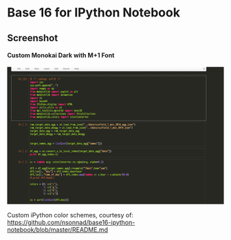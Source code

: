 # Base 16 for IPython Notebook
## Screenshot

#### Custom Monokai Dark with M+1 Font
![Custom Monokai Dark theme screenshot](./sample.png "Custom Monokai Dark")


Custom iPython color schemes, courtesy of: https://github.com/nsonnad/base16-ipython-notebook/blob/master/README.md
